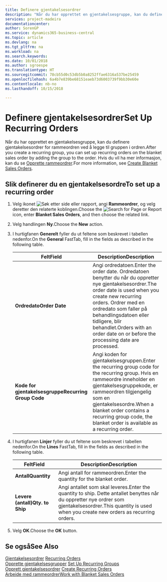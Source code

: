 ```yaml
---
title: Definere gjentakelsesordrer
description: "Når du har opprettet en gjentakelsesgruppe, kan du definere gjentakelsesordrer for rammeordren ved å legge til gruppen i ordren."
services: project-madeira
documentationcenter: 
author: SorenGP
ms.service: dynamics365-business-central
ms.topic: article
ms.devlang: na
ms.tgt_pltfrm: na
ms.workload: na
ms.search.keywords: 
ms.date: 10/01/2018
ms.author: sgroespe
ms.translationtype: HT
ms.sourcegitcommit: 78cb55d0c53db5b0a8252ffae6316a537be25459
ms.openlocfilehash: 6a4b7e839be68151eaeb73d6003739f9bb30e60e
ms.contentlocale: nb-no
ms.lasthandoff: 10/15/2018

---
```

# <a name="set-up-recurring-orders"></a><span data-ttu-id="c22ab-103">Definere gjentakelsesordrer</span><span class="sxs-lookup"><span data-stu-id="c22ab-103">Set Up Recurring Orders</span></span>
<span data-ttu-id="c22ab-104">Når du har opprettet en gjentakelsesgruppe, kan du definere gjentakelsesordrer for rammeordren ved å legge til gruppen i ordren.</span><span class="sxs-lookup"><span data-stu-id="c22ab-104">After you create a recurring group, you can set up recurring orders on the blanket sales order by adding the group to the order.</span></span> <span data-ttu-id="c22ab-105">Hvis du vil ha mer informasjon, kan du se [Opprette rammeordrer](how-to-set-up-recurring-groups.md).</span><span class="sxs-lookup"><span data-stu-id="c22ab-105">For more information, see [Create Blanket Sales Orders](how-to-set-up-recurring-groups.md).</span></span>  

## <a name="to-set-up-a-recurring-order"></a><span data-ttu-id="c22ab-106">Slik definerer du en gjentakelsesordre</span><span class="sxs-lookup"><span data-stu-id="c22ab-106">To set up a recurring order</span></span>  

1.  <span data-ttu-id="c22ab-107">Velg ikonet ![Søk etter side eller rapport](../../media/ui-search/search_small.png "Søk etter side eller rapport"), angi **Rammeordrer**, og velg deretter den relaterte koblingen.</span><span class="sxs-lookup"><span data-stu-id="c22ab-107">Choose the ![Search for Page or Report](../../media/ui-search/search_small.png "Search for Page or Report icon") icon, enter **Blanket Sales Orders**, and then choose the related link.</span></span>  
2.  <span data-ttu-id="c22ab-108">Velg handlingen **Ny**.</span><span class="sxs-lookup"><span data-stu-id="c22ab-108">Choose the **New** action.</span></span>  
3.  <span data-ttu-id="c22ab-109">I hurtigfanen **Generelt** fyller du ut feltene som beskrevet i tabellen nedenfor.</span><span class="sxs-lookup"><span data-stu-id="c22ab-109">On the **General** FastTab, fill in the fields as described in the following table.</span></span>  

    |<span data-ttu-id="c22ab-110">Felt</span><span class="sxs-lookup"><span data-stu-id="c22ab-110">Field</span></span>|<span data-ttu-id="c22ab-111">Description</span><span class="sxs-lookup"><span data-stu-id="c22ab-111">Description</span></span>|  
    |---------------------------------|---------------------------------------|  
    |<span data-ttu-id="c22ab-112">**Ordredato**</span><span class="sxs-lookup"><span data-stu-id="c22ab-112">**Order Date**</span></span>|<span data-ttu-id="c22ab-113">Angi ordredatoen.</span><span class="sxs-lookup"><span data-stu-id="c22ab-113">Enter the order date.</span></span> <span data-ttu-id="c22ab-114">Ordredatoen benytter du når du oppretter nye gjentakelsesordrer.</span><span class="sxs-lookup"><span data-stu-id="c22ab-114">The order date is used when you create new recurring orders.</span></span> <span data-ttu-id="c22ab-115">Ordrer med en ordredato som faller på behandlingsdatoen eller tidligere, blir behandlet.</span><span class="sxs-lookup"><span data-stu-id="c22ab-115">Orders with an order date on or before the processing date are processed.</span></span>|  
    |<span data-ttu-id="c22ab-116">**Kode for gjentakelsesgruppe**</span><span class="sxs-lookup"><span data-stu-id="c22ab-116">**Recurring Group Code**</span></span>|<span data-ttu-id="c22ab-117">Angi koden for gjentakelsesgruppen.</span><span class="sxs-lookup"><span data-stu-id="c22ab-117">Enter the recurring group code for the recurring group.</span></span> <span data-ttu-id="c22ab-118">Hvis en rammeordre inneholder en gjentakelsesgruppekode, er rammeordren tilgjengelig som en gjentakelsesordre.</span><span class="sxs-lookup"><span data-stu-id="c22ab-118">When a blanket order contains a recurring group code, the blanket order is available as a recurring order.</span></span>|  

4.  <span data-ttu-id="c22ab-119">I hurtigfanen **Linjer** fyller du ut feltene som beskrevet i tabellen nedenfor.</span><span class="sxs-lookup"><span data-stu-id="c22ab-119">On the **Lines** FastTab, fill in the fields as described in the following table.</span></span>  

    |<span data-ttu-id="c22ab-120">Felt</span><span class="sxs-lookup"><span data-stu-id="c22ab-120">Field</span></span>|<span data-ttu-id="c22ab-121">Description</span><span class="sxs-lookup"><span data-stu-id="c22ab-121">Description</span></span>|  
    |---------------------------------|---------------------------------------|  
    |<span data-ttu-id="c22ab-122">**Antall**</span><span class="sxs-lookup"><span data-stu-id="c22ab-122">**Quantity**</span></span>|<span data-ttu-id="c22ab-123">Angi antall for rammeordren.</span><span class="sxs-lookup"><span data-stu-id="c22ab-123">Enter the quantity for the blanket order.</span></span>|  
    |<span data-ttu-id="c22ab-124">**Levere (antall)**</span><span class="sxs-lookup"><span data-stu-id="c22ab-124">**Qty. to Ship**</span></span>|<span data-ttu-id="c22ab-125">Angi antallet som skal leveres.</span><span class="sxs-lookup"><span data-stu-id="c22ab-125">Enter the quantity to ship.</span></span> <span data-ttu-id="c22ab-126">Dette antallet benyttes når du oppretter nye ordrer som gjentakelsesordrer.</span><span class="sxs-lookup"><span data-stu-id="c22ab-126">This quantity is used when you create new orders as recurring orders.</span></span>|  

5.  <span data-ttu-id="c22ab-127">Velg **OK**.</span><span class="sxs-lookup"><span data-stu-id="c22ab-127">Choose the **OK** button.</span></span>  

## <a name="see-also"></a><span data-ttu-id="c22ab-128">Se også</span><span class="sxs-lookup"><span data-stu-id="c22ab-128">See Also</span></span>  
 <span data-ttu-id="c22ab-129">[Gjentakelsesordrer](recurring-orders.md) </span><span class="sxs-lookup"><span data-stu-id="c22ab-129">[Recurring Orders](recurring-orders.md) </span></span>  
 <span data-ttu-id="c22ab-130">[Opprette gjentakelsesgrupper](how-to-set-up-recurring-groups.md) </span><span class="sxs-lookup"><span data-stu-id="c22ab-130">[Set Up Recurring Groups](how-to-set-up-recurring-groups.md) </span></span>  
 <span data-ttu-id="c22ab-131">[Opprett gjentakelsesordrer](how-to-create-recurring-orders.md) </span><span class="sxs-lookup"><span data-stu-id="c22ab-131">[Create Recurring Orders](how-to-create-recurring-orders.md) </span></span>  
 [<span data-ttu-id="c22ab-132">Arbeide med rammeordrer</span><span class="sxs-lookup"><span data-stu-id="c22ab-132">Work with Blanket Sales Orders</span></span>](../../sales-how-to-create-blanket-sales-orders.md)


